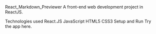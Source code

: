 React_Markdown_Previewer
A front-end web development project in ReactJS. 

Technologies used
React.JS
JavaScript
HTML5
CSS3
Setup and Run
Try the app here.


